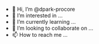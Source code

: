 - 👋 Hi, I’m @dpark-procore
- 👀 I’m interested in ...
- 🌱 I’m currently learning ...
- 💞️ I’m looking to collaborate on ...
- 📫 How to reach me ...

<!---
dpark-procore/dpark-procore is a ✨ special ✨ repository because its `README.md` (this file) appears on your GitHub profile.
You can click the Preview link to take a look at your changes.
--->
